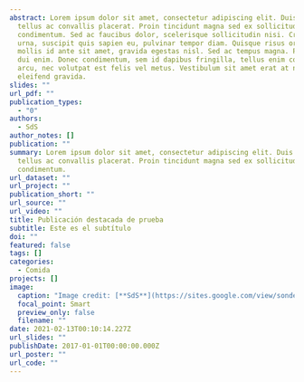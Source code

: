 ```yaml
---
abstract: Lorem ipsum dolor sit amet, consectetur adipiscing elit. Duis posuere
  tellus ac convallis placerat. Proin tincidunt magna sed ex sollicitudin
  condimentum. Sed ac faucibus dolor, scelerisque sollicitudin nisi. Cras purus
  urna, suscipit quis sapien eu, pulvinar tempor diam. Quisque risus orci,
  mollis id ante sit amet, gravida egestas nisl. Sed ac tempus magna. Proin in
  dui enim. Donec condimentum, sem id dapibus fringilla, tellus enim condimentum
  arcu, nec volutpat est felis vel metus. Vestibulum sit amet erat at nulla
  eleifend gravida.
slides: ""
url_pdf: ""
publication_types:
  - "0"
authors:
  - SdS
author_notes: []
publication: ""
summary: Lorem ipsum dolor sit amet, consectetur adipiscing elit. Duis posuere
  tellus ac convallis placerat. Proin tincidunt magna sed ex sollicitudin
  condimentum.
url_dataset: ""
url_project: ""
publication_short: ""
url_source: ""
url_video: ""
title: Publicación destacada de prueba
subtitle: Este es el subtítulo
doi: ""
featured: false
tags: []
categories:
  - Comida
projects: []
image:
  caption: "Image credit: [**SdS**](https://sites.google.com/view/sondesabores/inicio)"
  focal_point: Smart
  preview_only: false
  filename: ""
date: 2021-02-13T00:10:14.227Z
url_slides: ""
publishDate: 2017-01-01T00:00:00.000Z
url_poster: ""
url_code: ""
---
```

